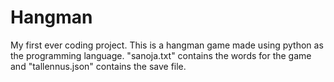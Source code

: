 # Hangman
My first ever coding project. This is a hangman game made using python as the programming language. "sanoja.txt" contains the words for the game and "tallennus.json" contains the save file. 
